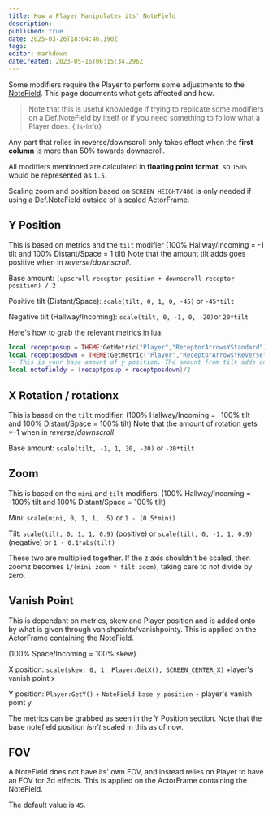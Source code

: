 ```yaml
---
title: How a Player Manipulates its' NoteField
description: 
published: true
date: 2025-03-26T18:04:46.190Z
tags: 
editor: markdown
dateCreated: 2023-05-16T06:15:34.296Z
---
```


Some modifiers require the Player to perform some adjustments to the [NoteField](/en/dev/actors/actortypes/notefield). This page documents what gets affected and how.

> Note that this is useful knowledge if trying to replicate some modifiers on a Def.NoteField by itself or if you need something to follow what a Player does.
{.is-info}

Any part that relies in reverse/downscroll only takes effect when the **first column** is more than 50% towards downscroll.

All modifiers mentioned are calculated in **floating point format**, so `150%` would be represented as `1.5`.

Scaling zoom and position based on `SCREEN_HEIGHT/480` is only needed if using a Def.NoteField outside of a scaled ActorFrame.

## Y Position
This is based on metrics and the `tilt` modifier (100% Hallway/Incoming = -1 tilt and 100% Distant/Space = 1 tilt)
Note that the amount tilt adds goes positive when in *reverse*/*downscroll*.

Base amount: `(upscroll receptor position + downscroll receptor position) / 2`

Positive tilt (Distant/Space): `scale(tilt, 0, 1, 0, -45)` or `-45*tilt`

Negative tilt (Hallway/Incoming): `scale(tilt, 0, -1, 0, -20)`or `20*tilt`

Here's how to grab the relevant metrics in lua:
```lua
local receptposup = THEME:GetMetric("Player","ReceptorArrowsYStandard")
local receptposdown = THEME:GetMetric("Player","ReceptorArrowsYReverse")
-- This is your base amount of y position. The amount from tilt adds onto this.
local notefieldy = (receptposup + receptposdown)/2
```

## X Rotation / rotationx
This is based on the `tilt` modifier. (100% Hallway/Incoming = -100% tilt and 100% Distant/Space = 100% tilt)
Note that the amount of rotation gets \*-1 when in *reverse*/*downscroll*.

Base amount: `scale(tilt, -1, 1, 30, -30)` or `-30*tilt`

## Zoom
This is based on the `mini` and `tilt` modifiers. (100% Hallway/Incoming = -100% tilt and 100% Distant/Space = 100% tilt)

Mini: `scale(mini, 0, 1, 1, .5)` or `1 - (0.5*mini)`

Tilt: `scale(tilt, 0, 1, 1, 0.9)` (positive) or `scale(tilt, 0, -1, 1, 0.9)` (negative) or `1 - 0.1*abs(tilt)`

These two are multiplied together. If the z axis shouldn't be scaled, then zoomz becomes `1/(mini zoom * tilt zoom)`, taking care to not divide by zero.

## Vanish Point
This is dependant on metrics, skew and Player position and is added onto by what is given through vanishpointx/vanishpointy. This is applied on the ActorFrame containing the NoteField.

(100% Space/Incoming = 100% skew)

X position: `scale(skew, 0, 1, Player:GetX(), SCREEN_CENTER_X)` +layer's vanish point x

Y position: `Player:GetY()` + `NoteField base y position` + player's vanish point y

The metrics can be grabbed as seen in the Y Position section. Note that the base notefield position *isn't* scaled in this as of now.

## FOV
A NoteField does not have its' own FOV, and instead relies on Player to have an FOV for 3d effects. This is applied on the ActorFrame containing the NoteField.

The default value is `45`.
